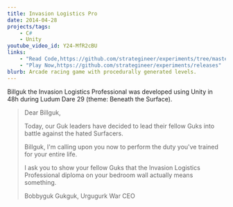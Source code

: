 ```yaml
---
title: Invasion Logistics Pro
date: 2014-04-28
projects/tags:
    - C#
    - Unity
youtube_video_id: Y24-MfR2cBU
links:
    - "Read Code,https://github.com/strategineer/experiments/tree/master/2014/04/ludum-dare-29"
    - "Play Now,https://github.com/strategineer/experiments/releases"
blurb: Arcade racing game with procedurally generated levels.
---
```

Billguk the Invasion Logistics Professional was developed using Unity in 48h during Ludum Dare 29 (theme: Beneath the Surface).

<blockquote class="blockquote">
Dear Billguk,<BR>


Today, our Guk leaders have decided to lead their fellow Guks into battle against the hated Surfacers. <BR>


Billguk, I'm calling upon you now to perform the duty you've trained for your entire life. <BR>


I ask you to show your fellow Guks that the Invasion Logistics Professional diploma on your bedroom wall actually means something. <BR>


Bobbyguk Gukguk, Urgugurk War CEO
</blockquote>
